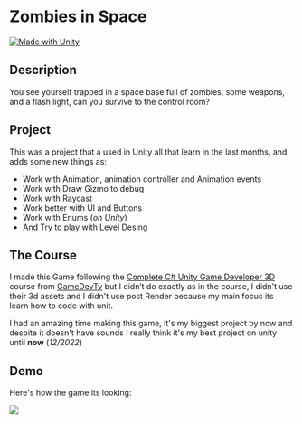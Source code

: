 # Zombies in Space
[![Made with Unity](https://img.shields.io/badge/Made%20with-Unity-57b9d3.svg?style=for-the-badge&logo=unity)](https://unity3d.com)
## Description
You see yourself trapped in a space base full of zombies, some weapons, and a flash light, can you survive to the control room?
 
## Project 

This was a project that a used in Unity all that learn in the last months, and adds some new things as:

- Work with Animation, animation controller and Animation events
- Work with Draw Gizmo to debug
- Work with Raycast
- Work better with UI and Buttons
- Work with Enums (*on Unity*)
- And Try to play with Level Desing

## The Course 

I made this Game following the [Complete C# Unity Game Developer 3D](https://www.udemy.com/course/unitycourse2/) course from [GameDevTv](https://github.com/CompleteUnityDeveloper2) but I didn’t do exactly as in the course, I didn't use their 3d assets and I didn't use post Render because my main focus its learn how to code with unit.

I had an amazing time making this game, it's my biggest project by now and despite it doesn't have sounds I really think it's my best project on unity until **now** (*12/2022*)

## Demo

Here's how the game its looking:

![](gif-zombies-in-space.gif)
